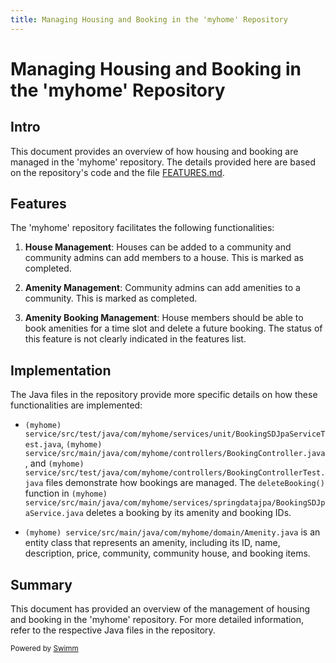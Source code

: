 ```yaml
---
title: Managing Housing and Booking in the 'myhome' Repository
---
```

# Managing Housing and Booking in the 'myhome' Repository

## Intro

This document provides an overview of how housing and booking are managed in the 'myhome' repository. The details provided here are based on the repository's code and the file [FEATURES.md](https://github.com/swimmio/myhome/blob/0927c2518bef40a70ec546a6195056ee4eda28d2/assets/FEATURES.md#L1-L71).

## Features

The 'myhome' repository facilitates the following functionalities:

1. **House Management**: Houses can be added to a community and community admins can add members to a house. This is marked as completed.

2. **Amenity Management**: Community admins can add amenities to a community. This is marked as completed.

3. **Amenity Booking Management**: House members should be able to book amenities for a time slot and delete a future booking. The status of this feature is not clearly indicated in the features list.

## Implementation

The Java files in the repository provide more specific details on how these functionalities are implemented:

- <SwmPath repo-id="Z2l0aHViJTNBJTNBbXlob21lJTNBJTNBc3dpbW1pbw==" repo-name="myhome" path="service/src/test/java/com/myhome/services/unit/BookingSDJpaServiceTest.java">`(myhome) service/src/test/java/com/myhome/services/unit/BookingSDJpaServiceTest.java`</SwmPath>, <SwmPath repo-id="Z2l0aHViJTNBJTNBbXlob21lJTNBJTNBc3dpbW1pbw==" repo-name="myhome" path="service/src/main/java/com/myhome/controllers/BookingController.java">`(myhome) service/src/main/java/com/myhome/controllers/BookingController.java`</SwmPath>, and <SwmPath repo-id="Z2l0aHViJTNBJTNBbXlob21lJTNBJTNBc3dpbW1pbw==" repo-name="myhome" path="service/src/test/java/com/myhome/controllers/BookingControllerTest.java">`(myhome) service/src/test/java/com/myhome/controllers/BookingControllerTest.java`</SwmPath> files demonstrate how bookings are managed. The `deleteBooking()` function in <SwmPath repo-id="Z2l0aHViJTNBJTNBbXlob21lJTNBJTNBc3dpbW1pbw==" repo-name="myhome" path="service/src/main/java/com/myhome/services/springdatajpa/BookingSDJpaService.java">`(myhome) service/src/main/java/com/myhome/services/springdatajpa/BookingSDJpaService.java`</SwmPath> deletes a booking by its amenity and booking IDs.

- <SwmPath repo-id="Z2l0aHViJTNBJTNBbXlob21lJTNBJTNBc3dpbW1pbw==" repo-name="myhome" path="service/src/main/java/com/myhome/domain/Amenity.java">`(myhome) service/src/main/java/com/myhome/domain/Amenity.java`</SwmPath> is an entity class that represents an amenity, including its ID, name, description, price, community, community house, and booking items.

## Summary

This document has provided an overview of the management of housing and booking in the 'myhome' repository. For more detailed information, refer to the respective Java files in the repository.

<SwmMeta version="3.0.0" repo-id="Z2l0aHViJTNBJTNBc2h1anUtbXlob21lJTNBJTNBcmljYXJkb2xvcGV6Zw==" repo-name="shuju-myhome"><sup>Powered by [Swimm](https://app.swimm.io/)</sup></SwmMeta>
